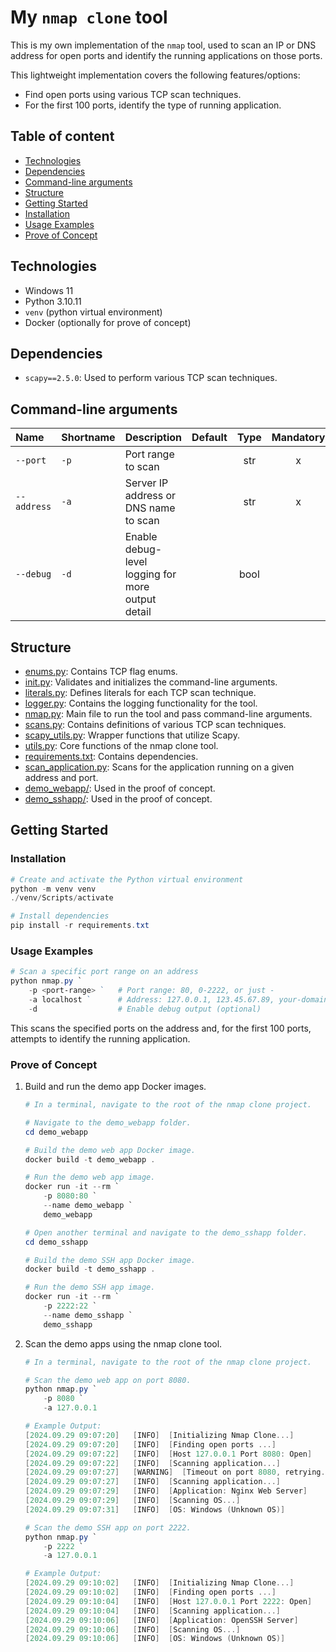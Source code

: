 # My `nmap clone` tool

This is my own implementation of the `nmap` tool, used to scan an IP or DNS address for open ports and identify the running applications on those ports.

This lightweight implementation covers the following features/options:

- Find open ports using various TCP scan techniques.
- For the first 100 ports, identify the type of running application.

## Table of content

- [Technologies](#technologies)
- [Dependencies](#dependencies)
- [Command-line arguments](#command-line-arguments)
- [Structure](#structure)
- [Getting Started](#getting-started)
- [Installation](#installation)
- [Usage Examples](#usage-examples)
- [Prove of Concept](#prove-of-concept)

## Technologies

- Windows 11
- Python 3.10.11
- `venv` (python virtual environment)
- Docker (optionally for prove of concept)

## Dependencies

- `scapy==2.5.0`: Used to perform various TCP scan techniques.

## Command-line arguments

| Name | Shortname | Description | Default | Type | Mandatory |
| :--- | :--- | :--- | :---: | :---: | :---: |
| `--port` | `-p` | Port range to scan | | str | x |
| `--address` | `-a` | Server IP address or DNS name to scan | | str | x |
| `--debug` | `-d` | Enable debug-level logging for more output detail | | bool | |

## Structure

- [enums.py](./enums.py): Contains TCP flag enums.
- [init.py](./init.py): Validates and initializes the command-line arguments.
- [literals.py](./literals.py): Defines literals for each TCP scan technique.
- [logger.py](./logger.py): Contains the logging functionality for the tool.
- [nmap.py](./nmap.py): Main file to run the tool and pass command-line arguments.
- [scans.py](./scans.py): Contains definitions of various TCP scan techniques.
- [scapy_utils.py](./scapy_utils.py): Wrapper functions that utilize Scapy.
- [utils.py](./utils.py): Core functions of the nmap clone tool.
- [requirements.txt](./requirements.txt): Contains dependencies.
- [scan_application.py](./scan_application.py): Scans for the application running on a given address and port.
- [demo_webapp/](./demo_webapp/): Used in the proof of concept.
- [demo_sshapp/](./demo_sshapp/): Used in the proof of concept.

## Getting Started

### Installation

```powershell
# Create and activate the Python virtual environment
python -m venv venv
./venv/Scripts/activate

# Install dependencies
pip install -r requirements.txt
```

### Usage Examples

```powershell
# Scan a specific port range on an address
python nmap.py `
    -p <port-range> `   # Port range: 80, 0-2222, or just -
    -a localhost `      # Address: 127.0.0.1, 123.45.67.89, your-domain.com
    -d                  # Enable debug output (optional)
```

This scans the specified ports on the address and, for the first 100 ports, attempts to identify the running application.

### Prove of Concept

1. Build and run the demo app Docker images.

    ```powershell
    # In a terminal, navigate to the root of the nmap clone project.

    # Navigate to the demo_webapp folder.
    cd demo_webapp

    # Build the demo web app Docker image.
    docker build -t demo_webapp .

    # Run the demo web app image.
    docker run -it --rm `
        -p 8080:80 `
        --name demo_webapp `
        demo_webapp

    # Open another terminal and navigate to the demo_sshapp folder.
    cd demo_sshapp

    # Build the demo SSH app Docker image.
    docker build -t demo_sshapp .

    # Run the demo SSH app image.
    docker run -it --rm `
        -p 2222:22 `
        --name demo_sshapp `
        demo_sshapp

    ```

1. Scan the demo apps using the nmap clone tool.

    ```powershell
    # In a terminal, navigate to the root of the nmap clone project.

    # Scan the demo web app on port 8080.
    python nmap.py `
        -p 8080 `
        -a 127.0.0.1

    # Example Output:
    [2024.09.29 09:07:20]   [INFO]  [Initializing Nmap Clone...]
    [2024.09.29 09:07:20]   [INFO]  [Finding open ports ...]
    [2024.09.29 09:07:22]   [INFO]  [Host 127.0.0.1 Port 8080: Open]
    [2024.09.29 09:07:22]   [INFO]  [Scanning application...]
    [2024.09.29 09:07:27]   [WARNING]  [Timeout on port 8080, retrying... (1 retry left)]
    [2024.09.29 09:07:27]   [INFO]  [Scanning application...]
    [2024.09.29 09:07:29]   [INFO]  [Application: Nginx Web Server]
    [2024.09.29 09:07:29]   [INFO]  [Scanning OS...]
    [2024.09.29 09:07:31]   [INFO]  [OS: Windows (Unknown OS)]

    # Scan the demo SSH app on port 2222.
    python nmap.py `
        -p 2222 `
        -a 127.0.0.1

    # Example Output:
    [2024.09.29 09:10:02]   [INFO]  [Initializing Nmap Clone...]
    [2024.09.29 09:10:02]   [INFO]  [Finding open ports ...]
    [2024.09.29 09:10:04]   [INFO]  [Host 127.0.0.1 Port 2222: Open]
    [2024.09.29 09:10:04]   [INFO]  [Scanning application...]
    [2024.09.29 09:10:06]   [INFO]  [Application: OpenSSH Server]
    [2024.09.29 09:10:06]   [INFO]  [Scanning OS...]
    [2024.09.29 09:10:06]   [INFO]  [OS: Windows (Unknown OS)]

    ```
